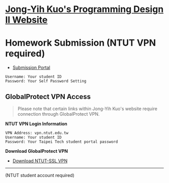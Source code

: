 # [Jong-Yih Kuo's Programming Design II Website](https://sites.google.com/mail.ntut.edu.tw/jong-yih-kuo/programming-design-ii)



# Homework Submission (NTUT VPN required)

- [Submission Portal](https://140.124.181.26/upload/Login) 
```
Username: Your student ID
Password: Your Self Password Setting
```
## GlobalProtect VPN Access
> Please note that certain links within Jong-Yih Kuo's website require connection through GlobalProtect VPN.

**NTUT VPN Login Information**
```
VPN Address: vpn.ntut.edu.tw
Username: Your student ID
Password: Your Taipei Tech student portal password
```

**Download GlobalProtect VPN**
- [Download NTUT-SSL VPN](https://vpn.ntut.edu.tw/global-protect/login.esp)
---


(NTUT student account required)
